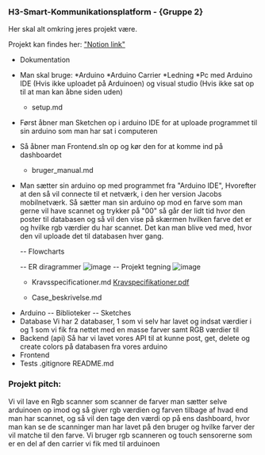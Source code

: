 ### H3-Smart-Kommunikationsplatform - {Gruppe 2}

Her skal alt omkring jeres projekt være. 

Projekt kan findes her: ["Notion link"](https://mercantec.notion.site/Projekt-H3-IoT-og-Serverside-med-Christoffer-og-Kasper-e8980638a8584a72b0c7d718252dbba4?pvs=4)




- Dokumentation
	
 - Man skal bruge:
   *Arduino
   *Arduino Carrier
   *Ledning
   *Pc med Arduino IDE (Hvis ikke uploadet på Arduinoen) og visual studio (Hvis ikke sat op til at man kan åbne siden uden)

    - setup.md
*  Først åbner man Sketchen op i arduino IDE for at uploade programmet til sin arduino som man har sat i computeren
*  Så åbner man Frontend.sln op og kør den for at komme ind på dashboardet

   - bruger_manual.md
* Man sætter sin arduino op med programmet fra "Arduino IDE", Hvorefter at den så vil connecte til et netværk, i den her version Jacobs mobilnetværk.
Så sætter man sin arduino op mod en farve som man gerne vil have scannet og trykker på "00" så går der lidt tid hvor den poster til databasen og så vil den vise på skærmen hvilken farve det er og hvilke rgb værdier du har scannet. Det kan man blive ved med, hvor den vil uploade det til databasen hver gang.

	-- Flowcharts
  
	-- ER diragrammer
  ![image](https://github.com/Mercantec-GHC/h3-projektv2-24q2h3-gruppe2/assets/83217880/a6679aeb-79f7-4285-8479-abefb12a15c1)
	-- Projekt tegning
  ![image](https://github.com/Mercantec-GHC/h3-projektv2-24q2h3-gruppe2/assets/83217880/eb4e9066-3f91-494b-bceb-90a2340b39c2)

	- Kravsspecificationer.md
   [Kravspecifikationer.pdf](https://github.com/user-attachments/files/15609804/Kravspecifikationer.pdf)

	- Case_beskrivelse.md
- Arduino
	-- Biblioteker
	-- Sketches
- Database
  Vi har 2 databaser, 1 som vi selv har lavet og indsat værdier i og 1 som vi fik fra nettet med en masse farver samt RGB værdier til
- Backend (api)
  Så har vi lavet vores API til at kunne post, get, delete og create colors på databasen fra vores arduino
- Frontend
- Tests
.gitignore
README.md

### Projekt pitch:


Vi vil lave en Rgb scanner som scanner de farver man sætter selve arduinoen op imod og så giver rgb værdien og farven tilbage af hvad end man har scannet, og så vil den tage den værdi op på ens dashboard, hvor man kan se de scanninger man har lavet på den bruger og hvilke farver der vil matche til den farve. Vi bruger rgb scanneren og touch sensorerne som er en del af den carrier vi fik med til arduinoen

